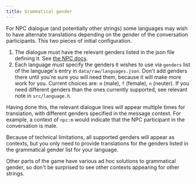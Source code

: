```yaml
---
title: Grammatical gender
---
```


For NPC dialogue (and potentially other strings) some languages may wish to have alternate
translations depending on the gender of the conversation participants. This two pieces of initial
configuration.

1. The dialogue must have the relevant genders listed in the json file defining it. See
   [the NPC docs](../../json/reference/npc/NPCs).
2. Each language must specify the genders it wishes to use via `genders` list of the language's
   entry in `data/raw/languages.json`. Don't add genders there until you're sure you will need them,
   because it will make more work for you. Current choices are: `m` (male), `f` (female), `n`
   (neuter). If you need different genders than the ones currently supported, see relevant note in
   `src/language.h`.

Having done this, the relevant dialogue lines will appear multiple times for translation, with
different genders specified in the message context. For example, a context of `npc:m` would indicate
that the NPC participant in the conversation is male.

Because of technical limitations, all supported genders will appear as contexts, but you only need
to provide translations for the genders listed in the grammatical gender list for your language.

Other parts of the game have various ad hoc solutions to grammatical gender, so don't be surprised
to see other contexts appearing for other strings.

